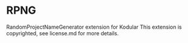 # RPNG
RandomProjectNameGenerator extension for Kodular
This extension is copyrighted, see license.md for more details.
